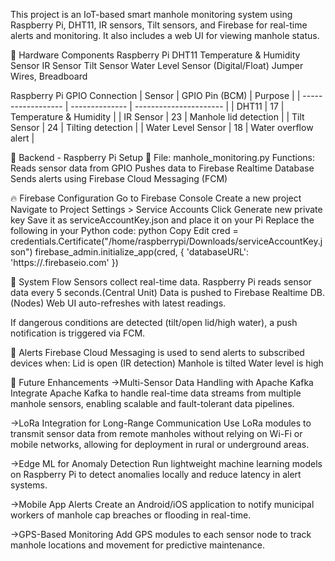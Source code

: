 ﻿This project is an IoT-based smart manhole monitoring system using Raspberry Pi, DHT11, IR sensors, Tilt sensors, and Firebase for real-time alerts and monitoring. It also includes a web UI for viewing manhole status.

🔧 Hardware Components
Raspberry Pi
DHT11 Temperature & Humidity Sensor
IR Sensor
Tilt Sensor
Water Level Sensor (Digital/Float)
Jumper Wires, Breadboard

Raspberry Pi GPIO Connection
| Sensor             | GPIO Pin (BCM) | Purpose                |
| ------------------ | -------------- | ---------------------- |
| DHT11              | 17             | Temperature & Humidity |
| IR Sensor          | 23             | Manhole lid detection  |
| Tilt Sensor        | 24             | Tilting detection      |
| Water Level Sensor | 18             | Water overflow alert   |


🧠 Backend - Raspberry Pi Setup
📁 File: manhole_monitoring.py
Functions:
Reads sensor data from GPIO
Pushes data to Firebase Realtime Database
Sends alerts using Firebase Cloud Messaging (FCM)



🔥 Firebase Configuration
Go to Firebase Console
Create a new project
Navigate to Project Settings > Service Accounts
Click Generate new private key
Save it as serviceAccountKey.json and place it on your Pi
Replace the following in your Python code:
python
Copy
Edit
cred = credentials.Certificate("/home/raspberrypi/Downloads/serviceAccountKey.json")
firebase_admin.initialize_app(cred, {
    'databaseURL': 'https://<your-database-name>.firebaseio.com'
})


🔁 System Flow
Sensors collect real-time data.
Raspberry Pi reads sensor data every 5 seconds.(Central Unit)
Data is pushed to Firebase Realtime DB.(Nodes)
Web UI auto-refreshes with latest readings.

If dangerous conditions are detected (tilt/open lid/high water), a push notification is triggered via FCM.

🔔 Alerts
Firebase Cloud Messaging is used to send alerts to subscribed devices when:
Lid is open (IR detection)
Manhole is tilted
Water level is high



🔮 Future Enhancements
->Multi-Sensor Data Handling with Apache Kafka
Integrate Apache Kafka to handle real-time data streams from multiple manhole sensors, enabling scalable and fault-tolerant data pipelines.


->LoRa Integration for Long-Range Communication
Use LoRa modules to transmit sensor data from remote manholes without relying on Wi-Fi or mobile networks, allowing for deployment in rural or underground areas.


->Edge ML for Anomaly Detection
Run lightweight machine learning models on Raspberry Pi to detect anomalies locally and reduce latency in alert systems.


->Mobile App Alerts
Create an Android/iOS application to notify municipal workers of manhole cap breaches or flooding in real-time.


->GPS-Based Monitoring
Add GPS modules to each sensor node to track manhole locations and movement for predictive maintenance.


